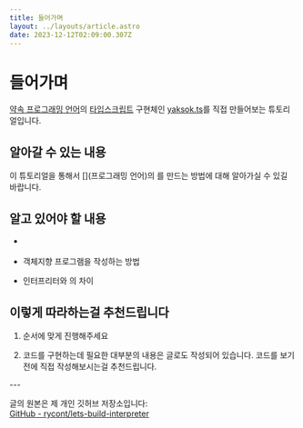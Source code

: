 ```yaml
---
title: 들어가며
layout: ../layouts/article.astro
date: 2023-12-12T02:09:00.307Z
---
```


# 들어가며

[약속 프로그래밍 언어](http://yaksok.org/)의 [타입스크립트](TypeScript) 구현체인 [yaksok.ts](https://github.com/rycont/yaksok.ts)를 직접 만들어보는 튜토리얼입니다.

## 알아갈 수 있는 내용

이 튜토리얼을 통해서 [](프로그래밍 언어)의 [](인터프리터)를 만드는 방법에 대해 알아가실 수 있길 바랍니다.

## 알고 있어야 할 내용

- [](자바스크립트)

- 객체지향 프로그램을 작성하는 방법

- 인터프리터와 [](컴파일러)의 차이

## 이렇게 따라하는걸 추천드립니다

1. 순서에 맞게 진행해주세요

2. 코드를 구현하는데 필요한 대부분의 내용은 글로도 작성되어 있습니다. 코드를 보기 전에 직접 작성해보시는걸 추천드립니다.

\---

글의 원본은 제 개인 깃허브 저장소입니다:\
[GitHub - rycont/lets-build-interpreter](https://github.com/rycont/lets-build-interpreter)
